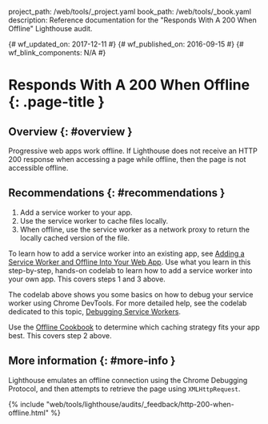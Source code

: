 project_path: /web/tools/_project.yaml
book_path: /web/tools/_book.yaml
description: Reference documentation for the "Responds With A 200 When Offline" Lighthouse audit.

{# wf_updated_on: 2017-12-11 #}
{# wf_published_on: 2016-09-15 #}
{# wf_blink_components: N/A #}

# Responds With A 200 When Offline {: .page-title }

## Overview {: #overview }

Progressive web apps work offline. If Lighthouse does not receive an HTTP 200
response when accessing a page while offline, then the page is not accessible
offline.

## Recommendations {: #recommendations }

1. Add a service worker to your app.
2. Use the service worker to cache files locally.
3. When offline, use the service worker as a network proxy to return the
   locally cached version of the file.

To learn how to add a service worker into an existing app, see [Adding a Service
Worker and Offline Into Your Web
App](https://codelabs.developers.google.com/codelabs/offline). Use what you
learn in this step-by-step, hands-on codelab to learn how to add a service
worker into your own app. This covers steps 1 and 3 above.

The codelab above shows you some basics on how to debug your service worker
using Chrome DevTools. For more detailed help, see the codelab dedicated to
this topic, [Debugging Service
Workers](https://codelabs.developers.google.com/codelabs/debugging-service-workers).

Use the [Offline Cookbook](/web/fundamentals/instant-and-offline/offline-cookbook/) to
determine which caching strategy fits your app best. This covers step 2 above.

## More information {: #more-info }

Lighthouse emulates an offline connection using the Chrome Debugging Protocol,
and then attempts to retrieve the page using `XMLHttpRequest`.


{% include "web/tools/lighthouse/audits/_feedback/http-200-when-offline.html" %}
